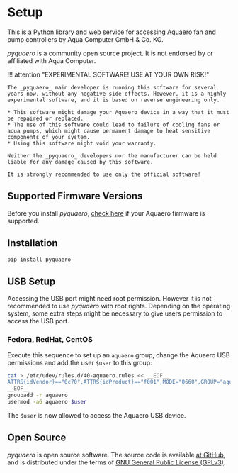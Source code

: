 # Setup

This is a Python library and web service for accessing [Aquaero](https://aquacomputer.de/aquaero-5.html) fan and pump controllers by Aqua Computer GmbH & Co. KG.

_pyquaero_ is a community open source project. It is not endorsed by or affiliated with Aqua Computer.

!!! attention "EXPERIMENTAL SOFTWARE! USE AT YOUR OWN RISK!"

    The _pyquaero_ main developer is running this software for several years now, without any negative side effects. However, it is a highly experimental software, and it is based on reverse engineering only.

    * This software might damage your Aquaero device in a way that it must be repaired or replaced.
    * The use of this software could lead to failure of cooling fans or aqua pumps, which might cause permanent damage to heat sensitive components of your system.
    * Using this software might void your warranty.

    Neither the _pyquaero_ developers nor the manufacturer can be held liable for any damage caused by this software.

    It is strongly recommended to use only the official software!

## Supported Firmware Versions

Before you install _pyquaero_, [check here](firmware) if your Aquaero firmware is supported.

## Installation

```sh
pip install pyquaero
```

## USB Setup

Accessing the USB port might need root permission. However it is not recommended to use _pyquaero_ with root rights. Depending on the operating system, some extra steps might be necessary to give users permission to access the USB port.

### Fedora, RedHat, CentOS

Execute this sequence to set up an `aquaero` group, change the Aquaero USB permissions and add the user `$user` to this group:

```sh
cat > /etc/udev/rules.d/40-aquaero.rules << __EOF__
ATTRS{idVendor}=="0c70",ATTRS{idProduct}=="f001",MODE="0660",GROUP="aquaero"
__EOF__
groupadd -r aquaero
usermod -aG aquaero $user
```

The `$user` is now allowed to access the Aquaero USB device.

## Open Source

_pyquaero_ is open source software. The source code is available [at GitHub](https://github.com/shred/pyquaero), and is distributed under the terms of [GNU General Public License (GPLv3)](https://www.gnu.org/licenses/gpl-3.0.en.html#content).
